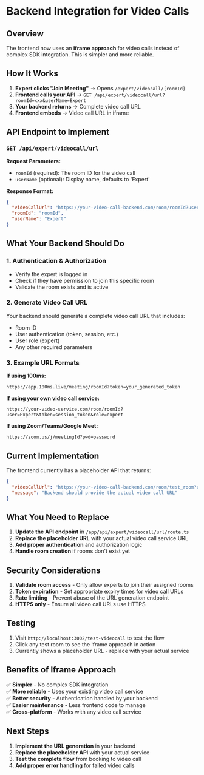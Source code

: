 # Backend Integration for Video Calls

## Overview

The frontend now uses an **iframe approach** for video calls instead of complex SDK integration. This is simpler and more reliable.

## How It Works

1. **Expert clicks "Join Meeting"** → Opens `/expert/videocall/[roomId]`
2. **Frontend calls your API** → `GET /api/expert/videocall/url?roomId=xxx&userName=Expert`
3. **Your backend returns** → Complete video call URL
4. **Frontend embeds** → Video call URL in iframe

## API Endpoint to Implement

### `GET /api/expert/videocall/url`

**Request Parameters:**
- `roomId` (required): The room ID for the video call
- `userName` (optional): Display name, defaults to 'Expert'

**Response Format:**
```json
{
  "videoCallUrl": "https://your-video-call-backend.com/room/roomId?user=Expert&role=expert",
  "roomId": "roomId",
  "userName": "Expert"
}
```

## What Your Backend Should Do

### 1. Authentication & Authorization
- Verify the expert is logged in
- Check if they have permission to join this specific room
- Validate the room exists and is active

### 2. Generate Video Call URL
Your backend should generate a complete video call URL that includes:
- Room ID
- User authentication (token, session, etc.)
- User role (expert)
- Any other required parameters

### 3. Example URL Formats

**If using 100ms:**
```
https://app.100ms.live/meeting/roomId?token=your_generated_token
```

**If using your own video call service:**
```
https://your-video-service.com/room/roomId?user=Expert&token=session_token&role=expert
```

**If using Zoom/Teams/Google Meet:**
```
https://zoom.us/j/meetingId?pwd=password
```

## Current Implementation

The frontend currently has a placeholder API that returns:
```json
{
  "videoCallUrl": "https://your-video-call-backend.com/room/test_room?user=Expert&role=expert",
  "message": "Backend should provide the actual video call URL"
}
```

## What You Need to Replace

1. **Update the API endpoint** in `/app/api/expert/videocall/url/route.ts`
2. **Replace the placeholder URL** with your actual video call service URL
3. **Add proper authentication** and authorization logic
4. **Handle room creation** if rooms don't exist yet

## Security Considerations

1. **Validate room access** - Only allow experts to join their assigned rooms
2. **Token expiration** - Set appropriate expiry times for video call URLs
3. **Rate limiting** - Prevent abuse of the URL generation endpoint
4. **HTTPS only** - Ensure all video call URLs use HTTPS

## Testing

1. Visit `http://localhost:3002/test-videocall` to test the flow
2. Click any test room to see the iframe approach in action
3. Currently shows a placeholder URL - replace with your actual service

## Benefits of Iframe Approach

✅ **Simpler** - No complex SDK integration  
✅ **More reliable** - Uses your existing video call service  
✅ **Better security** - Authentication handled by your backend  
✅ **Easier maintenance** - Less frontend code to manage  
✅ **Cross-platform** - Works with any video call service  

## Next Steps

1. **Implement the URL generation** in your backend
2. **Replace the placeholder API** with your actual service
3. **Test the complete flow** from booking to video call
4. **Add proper error handling** for failed video calls 